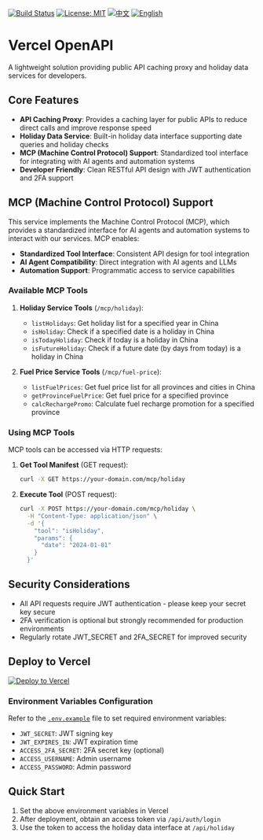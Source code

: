 [![Build Status](https://github.com/DavidKk/vercel-openapi/actions/workflows/coverage.workflow.yml/badge.svg)](https://github.com/DavidKk/vercel-openapi/actions/workflows/coverage.workflow.yml) [![License: MIT](https://img.shields.io/badge/License-MIT-yellow.svg)](https://opensource.org/licenses/MIT) [![中文](https://img.shields.io/badge/%E6%96%87%E6%A1%A3-%E4%B8%AD%E6%96%87-green?style=flat-square&logo=docs)](https://github.com/DavidKk/vercel-openapi/blob/main/README.zh-CN.md) [![English](https://img.shields.io/badge/docs-English-green?style=flat-square&logo=docs)](https://github.com/DavidKk/vercel-openapi/blob/main/README.md)

# Vercel OpenAPI

A lightweight solution providing public API caching proxy and holiday data services for developers.

## Core Features

- **API Caching Proxy**: Provides a caching layer for public APIs to reduce direct calls and improve response speed
- **Holiday Data Service**: Built-in holiday data interface supporting date queries and holiday checks
- **MCP (Machine Control Protocol) Support**: Standardized tool interface for integrating with AI agents and automation systems
- **Developer Friendly**: Clean RESTful API design with JWT authentication and 2FA support

## MCP (Machine Control Protocol) Support

This service implements the Machine Control Protocol (MCP), which provides a standardized interface for AI agents and automation systems to interact with our services. MCP enables:

- **Standardized Tool Interface**: Consistent API design for tool integration
- **AI Agent Compatibility**: Direct integration with AI agents and LLMs
- **Automation Support**: Programmatic access to service capabilities

### Available MCP Tools

1. **Holiday Service Tools** (`/mcp/holiday`):

   - `listHolidays`: Get holiday list for a specified year in China
   - `isHoliday`: Check if a specified date is a holiday in China
   - `isTodayHoliday`: Check if today is a holiday in China
   - `isFutureHoliday`: Check if a future date (by days from today) is a holiday in China

2. **Fuel Price Service Tools** (`/mcp/fuel-price`):
   - `listFuelPrices`: Get fuel price list for all provinces and cities in China
   - `getProvinceFuelPrice`: Get fuel price for a specified province
   - `calcRechargePromo`: Calculate fuel recharge promotion for a specified province

### Using MCP Tools

MCP tools can be accessed via HTTP requests:

1. **Get Tool Manifest** (GET request):

   ```bash
   curl -X GET https://your-domain.com/mcp/holiday
   ```

2. **Execute Tool** (POST request):
   ```bash
   curl -X POST https://your-domain.com/mcp/holiday \
     -H "Content-Type: application/json" \
     -d '{
       "tool": "isHoliday",
       "params": {
         "date": "2024-01-01"
       }
     }'
   ```

## Security Considerations

- All API requests require JWT authentication - please keep your secret key secure
- 2FA verification is optional but strongly recommended for production environments
- Regularly rotate JWT_SECRET and 2FA_SECRET for improved security

## Deploy to Vercel

[![Deploy to Vercel](https://vercel.com/button)](https://vercel.com/new/clone?repository-url=https%3A%2F%2Fgithub.com%2FDavidKk%2Fvercel-openapi)

### Environment Variables Configuration

Refer to the [`.env.example`](./.env.example) file to set required environment variables:

- `JWT_SECRET`: JWT signing key
- `JWT_EXPIRES_IN`: JWT expiration time
- `ACCESS_2FA_SECRET`: 2FA secret key (optional)
- `ACCESS_USERNAME`: Admin username
- `ACCESS_PASSWORD`: Admin password

## Quick Start

1. Set the above environment variables in Vercel
2. After deployment, obtain an access token via `/api/auth/login`
3. Use the token to access the holiday data interface at `/api/holiday`
